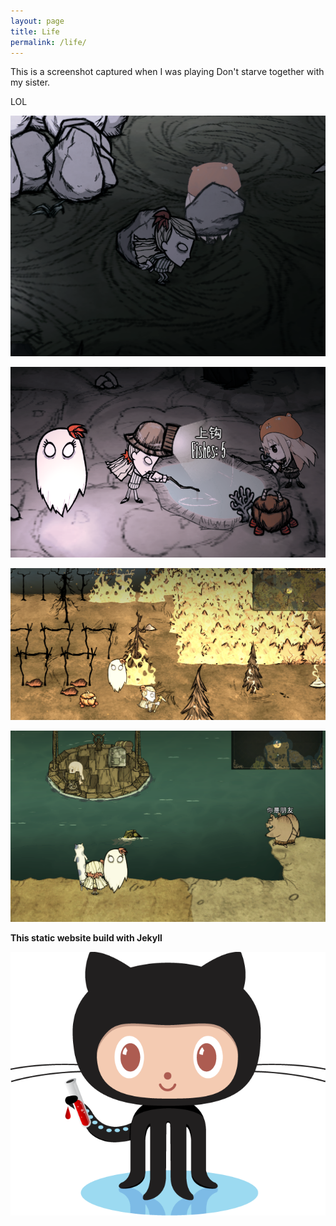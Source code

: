 ```yaml
---
layout: page
title: Life
permalink: /life/
---
```


This is a screenshot captured when I was playing Don't starve together with my sister.

LOL

![When we both move th rocks](/assets/Dontstarvetogether1.png)

![When we fishing in the cave underground](/assets/Dontstarvetogether2.png)

![When our base burned in the damn hot summer by the fire dog](/assets/Dontstarvetogether3.png)

![When we first create the raft but she couldn't conntrol it.She cannot pick me up and I was shouting:you idiot!](/assets/Dontstarvetogether4.png)



**This static website build with Jekyll**

![](/assets/octojekyll.png)

